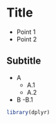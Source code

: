 # Title

- Point 1
- Point 2

## Subtitle
- A
  - A.1
  - A.2
- B
  -B.1
  
```R
library(dplyr)
```
  